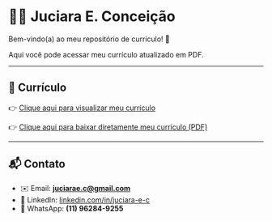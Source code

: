 # 👩‍💻 Juciara E. Conceição  

Bem-vindo(a) ao meu repositório de currículo! 🚀  

Aqui você pode acessar meu currículo atualizado em PDF.  

---

## 📄 Currículo
👉 [Clique aqui para visualizar meu currículo](https://github.com/juciiara/meu-curriculo/blob/main/Juciara%20E.Conceicao.pdf)

👉 [Clique aqui para baixar diretamente meu currículo (PDF)](https://raw.githubusercontent.com/juciiara/meu-curriculo/main/Juciara%20E.Conceicao.pdf)

---

## 📬 Contato
- ✉️ Email: **juciarae.c@gmail.com**  
- 💼 LinkedIn: [linkedin.com/in/juciara-e-c](https://www.linkedin.com/in/juciara-e-c)  
- 📱 WhatsApp: **(11) 96284-9255**  
